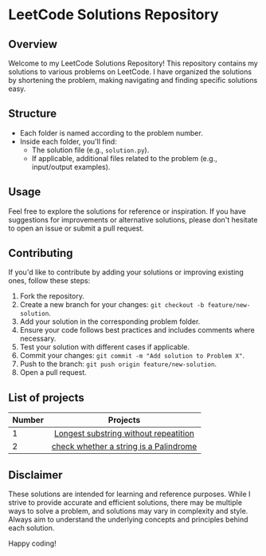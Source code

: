 # LeetCode Solutions Repository

## Overview

Welcome to my LeetCode Solutions Repository! This repository contains my solutions to various problems on LeetCode. I have organized the solutions by shortening the problem, making navigating and finding specific solutions easy.

## Structure

- Each folder is named according to the problem number.
- Inside each folder, you'll find:
  - The solution file (e.g., `solution.py`).
  - If applicable, additional files related to the problem (e.g., input/output examples).

## Usage

Feel free to explore the solutions for reference or inspiration. If you have suggestions for improvements or alternative solutions, please don't hesitate to open an issue or submit a pull request.

## Contributing

If you'd like to contribute by adding your solutions or improving existing ones, follow these steps:

1. Fork the repository.
2. Create a new branch for your changes: `git checkout -b feature/new-solution`.
3. Add your solution in the corresponding problem folder.
4. Ensure your code follows best practices and includes comments where necessary.
5. Test your solution with different cases if applicable.
6. Commit your changes: `git commit -m "Add solution to Problem X"`.
7. Push to the branch: `git push origin feature/new-solution`.
8. Open a pull request.

## List of projects

| Number | Projects |
| :----------- | :------------: | 
| 1        | [Longest substring without repeatition](https://github.com/aleenababy/LeetCode/tree/main/longest_substring_without_repeatition)          |
| 2        | [check whether a string is a Palindrome](https://github.com/aleenababy/LeetCode/tree/main/check_palindrome_string)   | 



## Disclaimer

These solutions are intended for learning and reference purposes. While I strive to provide accurate and efficient solutions, there may be multiple ways to solve a problem, and solutions may vary in complexity and style. Always aim to understand the underlying concepts and principles behind each solution.

Happy coding!